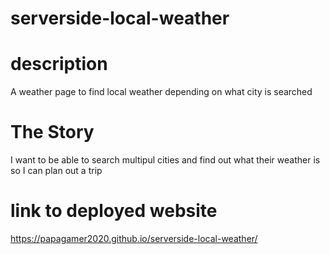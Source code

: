 # serverside-local-weather

# description

A weather page to find local weather depending on what city is searched

# The Story

I want to be able to search multipul cities and find out what their weather is so I can plan out a trip

# link to deployed website

https://papagamer2020.github.io/serverside-local-weather/
